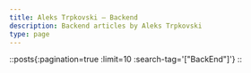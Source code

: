 ```yaml
---
title: Aleks Trpkovski — Backend
description: Backend articles by Aleks Trpkovski
type: page
---
```


::posts{:pagination=true :limit=10 :search-tag='["BackEnd"]'}
::
